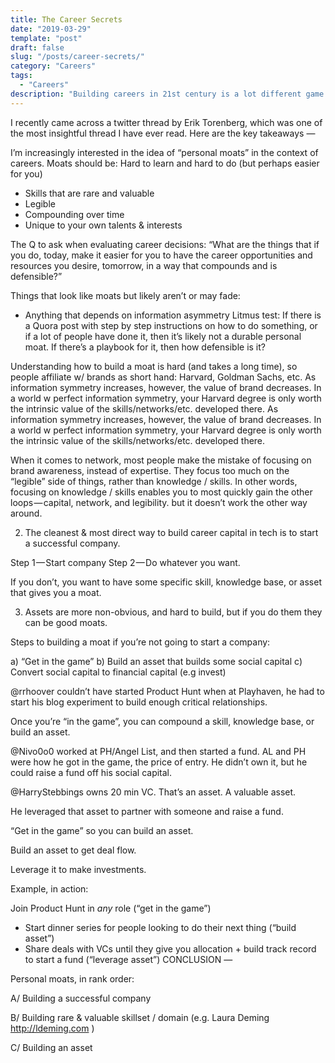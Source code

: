 ```yaml
---
title: The Career Secrets
date: "2019-03-29"
template: "post"
draft: false
slug: "/posts/career-secrets/"
category: "Careers"
tags:
  - "Careers"
description: "Building careers in 21st century is a lot different game."
---
```


I recently came across a twitter thread by Erik Torenberg, which was one of the most insightful thread I have ever read. Here are the key takeaways —

I’m increasingly interested in the idea of “personal moats” in the context of careers.
Moats should be:
Hard to learn and hard to do (but perhaps easier for you)
- Skills that are rare and valuable
- Legible
- Compounding over time
- Unique to your own talents & interests

The Q to ask when evaluating career decisions:
“What are the things that if you do, today, make it easier for you to have the career opportunities and resources you desire, tomorrow, in a way that compounds and is defensible?”

Things that look like moats but likely aren’t or may fade:
- Anything that depends on information asymmetry
Litmus test: If there is a Quora post with step by step instructions on how to do something, or if a lot of people have done it, then it’s likely not a durable personal moat. If there’s a playbook for it, then how defensible is it?

Understanding how to build a moat is hard (and takes a long time), so people affiliate w/ brands as short hand: Harvard, Goldman Sachs, etc. As information symmetry increases, however, the value of brand decreases. In a world w perfect information symmetry, your Harvard degree is only worth the intrinsic value of the skills/networks/etc. developed there. As information symmetry increases, however, the value of brand decreases. In a world w perfect information symmetry, your Harvard degree is only worth the intrinsic value of the skills/networks/etc. developed there.

When it comes to network, most people make the mistake of focusing on brand awareness, instead of expertise. They focus too much on the “legible” side of things, rather than knowledge / skills. In other words, focusing on knowledge / skills enables you to most quickly gain the other loops — capital, network, and legibility. but it doesn’t work the other way around.

2. The cleanest & most direct way to build career capital in tech is to start a successful company.

Step 1 — Start company
Step 2 — Do whatever you want.

If you don’t, you want to have some specific skill, knowledge base, or asset that gives you a moat.

3. Assets are more non-obvious, and hard to build, but if you do them they can be good moats.

Steps to building a moat if you’re not going to start a company:

a) “Get in the game”
b) Build an asset that builds some social capital
c) Convert social capital to financial capital (e.g invest)

@rrhoover couldn’t have started Product Hunt when at Playhaven, he had to start his blog experiment to build enough critical relationships.

Once you’re “in the game”, you can compound a skill, knowledge base, or build an asset.

@Nivo0o0 worked at PH/Angel List, and then started a fund. AL and PH were how he got in the game, the price of entry. He didn’t own it, but he could raise a fund off his social capital.

@HarryStebbings owns 20 min VC. That’s an asset. A valuable asset.

He leveraged that asset to partner with someone and raise a fund.

“Get in the game” so you can build an asset.

Build an asset to get deal flow.

Leverage it to make investments.

Example, in action:

Join Product Hunt in *any* role (“get in the game”)
- Start dinner series for people looking to do their next thing (“build asset”)
- Share deals with VCs until they give you allocation + build track record to start a fund (“leverage asset”)
CONCLUSION —

Personal moats, in rank order:

A/ Building a successful company

B/ Building rare & valuable skillset / domain (e.g. Laura Deming http://ldeming.com )

C/ Building an asset